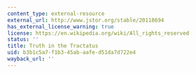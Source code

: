 ```yaml
---
content_type: external-resource
external_url: http://www.jstor.org/stable/20118694
has_external_license_warning: true
license: https://en.wikipedia.org/wiki/All_rights_reserved
status: ''
title: Truth in the Tractatus
uid: b3b1c5a7-f1b3-45ab-aafe-d51da7d722e4
wayback_url: ''
---
```

